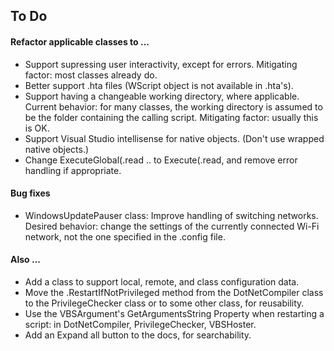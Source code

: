 ## To Do

#### Refactor applicable classes to ...

- Support supressing user interactivity, except for errors. Mitigating factor: most classes already do.  
- Better support .hta files (WScript object is not available in .hta's).  
- Support having a changeable working directory, where applicable. Current behavior: for many classes, the working directory is assumed to be the folder containing the calling script. Mitigating factor: usually this is OK.  
- Support Visual Studio intellisense for native objects. (Don't use wrapped native objects.)  
- Change ExecuteGlobal(.read .. to Execute(.read, and remove error handling if appropriate.

#### Bug fixes

- WindowsUpdatePauser class: Improve handling of switching networks. Desired behavior: change the settings of the currently connected Wi-Fi network, not the one specified in the .config file.

#### Also ...
- Add a class to support local, remote, and class configuration data.  
- Move the .RestartIfNotPrivileged method from the DotNetCompiler class to the PrivilegeChecker class or to some other class, for reusability.  
- Use the VBSArgument's GetArgumentsString Property when restarting a script: in DotNetCompiler, PrivilegeChecker, VBSHoster.
- Add an Expand all button to the docs, for searchability.

